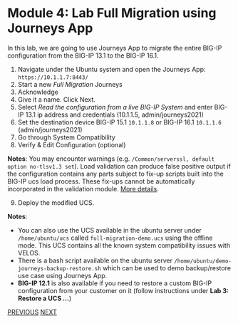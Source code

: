 # Module 4: Lab Full Migration using Journeys App

In this lab, we are going to use Journeys App to migrate the entire BIG-IP configuration from the BIG-IP 13.1 to the BIG-IP 16.1.

1. Navigate under the Ubuntu system and open the Journeys App: ``https://10.1.1.7:8443/``
2. Start a new *Full Migration* Journeys
3. Acknowledge
4. Give it a name. Click Next.
5. Select *Read the configuration from a live BIG-IP System* and enter BIG-IP 13.1 ip address and credentials (10.1.1.5, admin/journeys2021)
6. Set the destination device  BIG-IP 15.1 ``10.1.1.8`` or BIG-IP 16.1 ``10.1.1.6`` (admin/journeys2021)
7. Go through System Compatibility
8. Verify & Edit Configuration (optional)

**Notes**: You may encounter warnings (e.g. ``/Common/serverssl, default option no-tlsv1.3 set``). Load validation can produce false positive output if the configuration contains any parts subject to fix-up scripts built into the BIG-IP ucs load process. These fix-ups cannot be automatically incorporated in the validation module. [More details](https://github.com/f5devcentral/f5-journeys#load-validation).

9. Deploy the modified UCS.

**Notes**:
- You can also use the UCS available in the ubuntu server under ``/home/ubuntu/ucs`` called ``full-migration-demo.ucs`` using the offline mode. This UCS contains all the known system compatibility issues with VELOS.
- There is a bash script available on the ubuntu server ``/home/ubuntu/demo-journeys-backup-restore.sh`` which can be used to demo backup/restore use case using Journeys App.
- **BIG-IP 12.1** is also available if you need to restore a custom BIG-IP configuration from your customer on it (follow instructions under **Lab 3: Restore a UCS ...**)

[PREVIOUS](../docs/module_3.md)      [NEXT](../docs/module_5.md)